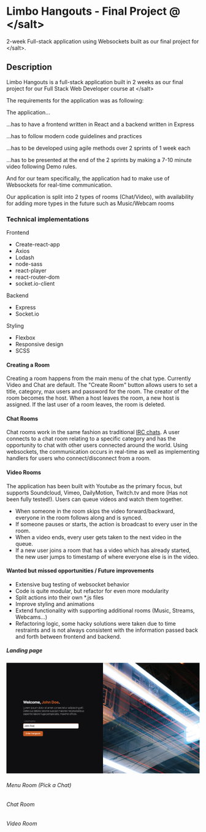 # Limbo Hangouts - Final Project @ &lt;/salt&gt;
2-week Full-stack application using Websockets built as our final project for &lt;/salt&gt;.

## Description

Limbo Hangouts is a full-stack application built in 2 weeks as our final project for our Full Stack Web Developer course at &lt;/salt&gt;

The requirements for the application was as following:

The application...

...has to have a frontend written in React and a backend written in Express

...has to follow modern code guidelines and practices

...has to be developed using agile methods over 2 sprints of 1 week each

...has to be presented at the end of the 2 sprints by making a 7-10 minute video following Demo rules.

And for our team specifically, the application had to make use of Websockets for real-time communication.

Our application is split into 2 types of rooms (Chat/Video), with availability for adding more types in the future such as Music/Webcam rooms

### Technical implementations

Frontend

- Create-react-app
- Axios
- Lodash 
- node-sass
- react-player
- react-router-dom
- socket.io-client

Backend

- Express
- Socket.io

Styling

- Flexbox
- Responsive design
- SCSS

#### Creating a Room

Creating a room happens from the main menu of the chat type. Currently Video and Chat are default. The "Create Room" button allows users to set a title, category, max users and password for the room. The creator of the room becomes the host. When a host leaves the room, a new host is assigned. If the last user of a room leaves, the room is deleted.

#### Chat Rooms

Chat rooms work in the same fashion as traditional [IRC chats](https://en.wikipedia.org/wiki/Internet_Relay_Chat). A user connects to a chat room relating to a specific category and has the opportunity to chat with other users connected around the world. Using websockets, the communication occurs in real-time as well as implementing handlers for users who connect/disconnect from a room.

#### Video Rooms

The application has been built with Youtube as the primary focus, but supports Soundcloud, Vimeo, DailyMotion, Twitch.tv and more (Has not been fully tested!). Users can queue videos and watch them together. 
- When someone in the room skips the video forward/backward, everyone in the room follows along and is synced. 
- If someone pauses or starts, the action is broadcast to every user in the room. 
- When a video ends, every user gets taken to the next video in the queue. 
- If a new user joins a room that has a video which has already started, the new user jumps to timestamp of where everyone else is in the video.


#### Wanted but missed opportunities / Future improvements

- Extensive bug testing of websocket behavior
- Code is quite modular, but refactor for even more modularity
- Split actions into their own *.js files
- Improve styling and animations
- Extend functionality with supporting additional rooms (Music, Streams, Webcams...)
- Refactoring logic, some hacky solutions were taken due to time restraints and is not always consistent with the information passed back and forth between frontend and backend.

##### Landing page

![Homepage](/readme_screenshots/homepage.png)

###### Menu Room (Pick a Chat)

###### Chat Room

###### Video Room
